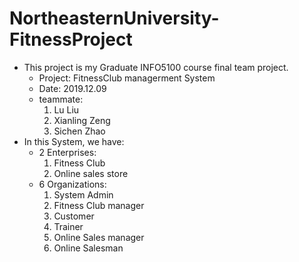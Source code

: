 # NortheasternUniversity-FitnessProject
 - This project is my Graduate INFO5100 course final team project.
    - Project: FitnessClub managerment System
    - Date: 2019.12.09
    - teammate:  
        1. Lu Liu
        2. Xianling Zeng 
        3. Sichen Zhao
- In this System, we have:
    - 2 Enterprises:
        1. Fitness Club
        2. Online sales store
    - 6 Organizations:  
        1. System Admin
        2. Fitness Club manager
        3. Customer
        4. Trainer
        5. Online Sales manager
        6. Online Salesman
